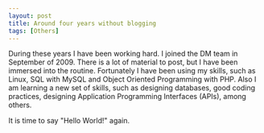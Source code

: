 ```yaml
---
layout: post
title: Around four years without blogging
tags: [Others]
---
```


During these years I have been working hard. I joined the DM team in September of 2009. There is a lot of material to post, but I have been immersed into the routine. Fortunately I have been using my skills, such as Linux, SQL with MySQL and Object Oriented Programming with PHP. Also I am learning a new set of skills, such as designing databases, good coding practices, designing Application Programming Interfaces (APIs), among others.  

It is time to say "Hello World!" again.